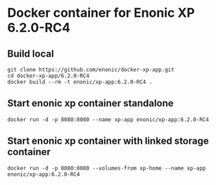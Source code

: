 # Docker container for Enonic XP 6.2.0-RC4

## Build local

    git clone https://github.com/enonic/docker-xp-app.git
    cd docker-xp-app/6.2.0-RC4
    docker build --rm -t enonic/xp-app:6.2.0-RC4 .

## Start enonic xp container standalone

    docker run -d -p 8080:8080 --name xp-app enonic/xp-app:6.2.0-RC4

## Start enonic xp container with linked storage container

    docker run -d -p 8080:8080 --volumes-from xp-home --name xp-app enonic/xp-app:6.2.0-RC4
